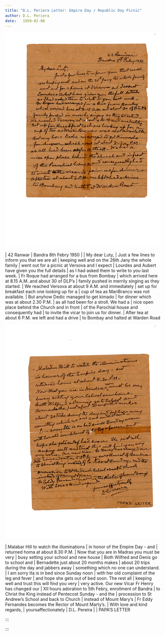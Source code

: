 ```yaml
---
title: "D.L. Periera Letter: Empire Day / Republic Day Picnic"
author: D.L. Periera
date:   1950-02-08
---
```


![Page  1](./01.jpg)

|                                             42 Ranwar
|                                 Bandra 8th Febry 1950
|
| My dear Luty,
|         Just a few lines to inform you that we are all
| keeping well and on the 26th Jany the whole family
| went out for a picnic at Versova and I expect
| Lourdes and Aubert have given you the full details
| as I had asked them to write to you last week.
| Fr Roque had arranged for a bus from Bombay
| which arrived here at 8.15 A.M..and about 30 of DLP’s
| family pushed in merrily singing as they started.
| We reached Versova at about 9 A.M. and immediately
| set up for breakfast each one looking up for a
| cup of tea as MariBranco was not available.
| But anyhow Dedic managed to get kimado
| for dinner which was at about 2.30 P.M.
| as all had been for a stroll. We had a
| nice open place behind the Church and in front
| of the Parochial house and consequently had
| to invite the vicar to join us for dinner.
| After tea at about 6 P.M. we left and had a drive
| to Bombay and halted at Warden Road


![Page  2](./02.jpg)

| Malabar Hill to watch the illuminations
| in honor of the Empire Day - and
| returned homa at about 8.30 P.M.
| Now that you are in Madras you must be very
| busy setting your school and new house
| Both Wilfred and Denis go to school and
| Bernadette just about 20 months makes
| about 20 trips during the day and jabbers away
| something which no one can understand.
| I am sorry Ita is in bed since Sunday noon
| with her old complaint of the leg and fever
| and hope she gets out of bed soon. The rest all
| keeping well and trust this will find you very
| very active. Our new Vicar Fr Henry has changed our
| XII hours adoration to 5th Febry, enrollment of Bandra
| to Christ the King instead of Pentecost Sunday - and the
| procession to St Andrew’s School and back to Church
| instead of Mount Mary’s
| Fr Eddy Fernandes becomes the Rector of Mount Marty’s.
| With love and kind regards,
|                                       yoursaffectionately
|                                               D.L. Pereira
|
|                                              PAPA’S LETTER

:::

:::
